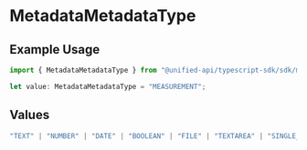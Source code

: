 # MetadataMetadataType

## Example Usage

```typescript
import { MetadataMetadataType } from "@unified-api/typescript-sdk/sdk/models/shared";

let value: MetadataMetadataType = "MEASUREMENT";
```

## Values

```typescript
"TEXT" | "NUMBER" | "DATE" | "BOOLEAN" | "FILE" | "TEXTAREA" | "SINGLE_SELECT" | "MULTIPLE_SELECT" | "MEASUREMENT" | "PRICE" | "YES_NO" | "CURRENCY" | "URL"
```
